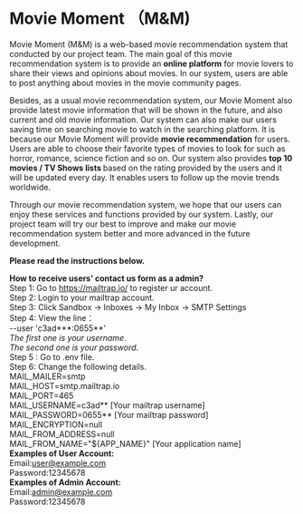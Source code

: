 # Movie Moment （M&M)
Movie Moment (M&M) is a web-based movie recommendation system that conducted by our project team. The main goal of this movie recommendation system is to provide an <strong>online platform</strong> for movie lovers to share their views and opinions about movies. In our system, users are able to post anything about movies in the movie community pages.

Besides, as a usual movie recommendation system, our Movie Moment also provide latest movie information that will be shown in the future, and also current and old movie information. Our system can also make our users saving time on searching movie to watch in the searching platform. It is because our Movie Moment will provide <strong>movie recommendation</strong> for users. Users are able to choose their favorite types of movies to look for such as horror, romance, science fiction and so on. Our system also provides <strong>top 10 movies / TV Shows lists </strong> based on the rating provided by the users and it will be updated every day. It enables users to follow up the movie trends worldwide.

Through our movie recommendation system, we hope that our users can enjoy these services and functions provided by our system. Lastly, our project team will try our best to improve and make our movie recommendation system better and more advanced in the future development.

<strong>Please read the instructions below. </strong>

<Strong>How to receive users' contact us form as a admin? </strong> <br>
Step 1: Go to https://mailtrap.io/ to register ur account. <br>
Step 2: Login to your mailtrap account.<br>
Step 3: Click Sandbox -> Inboxes -> My Inbox -> SMTP Settings<br>
Step 4: View the line： <br> 
--user 'c3ad***:0655**'<br>
*The first one is your username*. <br>
*The second one is your password*. <br>
Step 5 : Go to .env file. <br>
Step 6: Change the following details.<br>
MAIL_MAILER=smtp <br>
MAIL_HOST=smtp.mailtrap.io <br>
MAIL_PORT=465<br>
MAIL_USERNAME=c3ad** [Your mailtrap username] <br>
MAIL_PASSWORD=0655** [Your mailtrap password]<br>
MAIL_ENCRYPTION=null <br>
MAIL_FROM_ADDRESS=null <br>
MAIL_FROM_NAME="${APP_NAME}" [Your application name]
<br>
<strong>Examples of User Account: </strong><br>
Email:user@example.com <br>
Password:12345678 <br>
<strong>Examples of Admin Account: </strong> <br>
Email:admin@example.com <br>
Password:12345678 <br>
    
